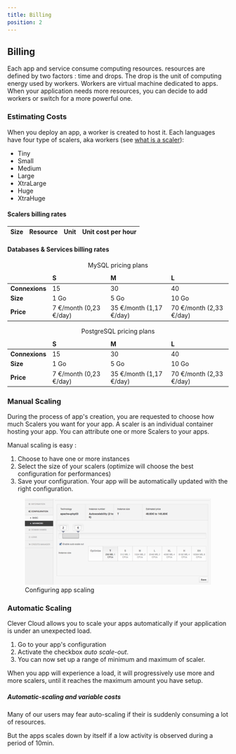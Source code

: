 ```yaml
---
title: Billing
position: 2
---
```

## Billing
Each app and service consume computing resources. resources are defined by two factors : time and drops. The drop is the unit of computing energy used by workers.
Workers are virtual machine dedicated to apps. When your application needs more resources, you can decide to add workers or switch for a more powerful one.


### Estimating Costs

When you deploy an app, a worker is created to host it. Each languages have four type of scalers, aka workers (see [what is a scaler](/get-help/faq/#what-is-a-scaler)):

* Tiny 
* Small 
* Medium 
* Large 
* XtraLarge 
* Huge 
* XtraHuge 

#### Scalers billing rates
<table class="table table-bordered table-striped">
  <thead>
    <tr>
      <th>Size</th>
      <th>Resource</th>
      <th>Unit</th>
      <th>Unit cost per hour</th>
    </tr>
  </thead>
  <tbody class="billing-table">
  </tbody>
</table>

#### Databases & Services billing rates

<table class="table-pricing-services table table-bordered table-striped">
    <caption>MySQL pricing plans</caption>
    <thead>
      <tr>
        <td></td>
        <td><strong>S</strong></td>
        <td><strong>M</strong></td>
        <td><strong>L</strong></td>
      </tr>
    </thead>
    <tbody>
      <tr>
        <td><strong>Connexions</strong></td>
        <td>15</td>
        <td>30</td>
        <td>40</td>
      </tr>
      <tr>
        <td><strong>Size</strong></td>
        <td>1 Go</td>
        <td>5 Go</td>
        <td>10 Go</td>
      </tr>
      <tr>
        <td><strong>Price</strong></td>
        <td>7 €/month (0,23 €/day)</td>
        <td>35 €/month (1,17 €/day)</td>
        <td>70 €/month (2,33 €/day)</td>
      </tr>
    </tbody>
</table>

<table class="table-pricing-services table table-bordered table-striped">
    <caption>PostgreSQL pricing plans</caption>
    <thead>
      <tr>
        <td></td>
        <td><strong>S</strong></td>
        <td><strong>M</strong></td>
        <td><strong>L</strong></td>
      </tr>
    </thead>
    <tbody>
      <tr>
        <td><strong>Connexions</strong></td>
        <td>15</td>
        <td>30</td>
        <td>40</td>
      </tr>
      <tr>
        <td><strong>Size</strong></td>
        <td>1 Go</td>
        <td>5 Go</td>
        <td>10 Go</td>
      </tr>
      <tr>
        <td><strong>Price</strong></td>
        <td>7 €/month (0,23 €/day)</td>
        <td>35 €/month (1,17 €/day)</td>
        <td>70 €/month (2,33 €/day)</td>
      </tr>
    </tbody>
</table>

### Manual Scaling

During the process of app's creation, you are requested to choose how much Scalers you want for your app. A scaler is an individual container hosting your app. You can attribute one or more Scalers to your apps.

Manual scaling is easy : 

1. Choose to have one or more instances
2. Select the size of your scalers (optimize will choose the best configuration for performances)
3. Save your configuration. Your app will be automatically updated with the right configuration.

<figure class="cc-content-img">
  <a href="/assets/images/instances-size-configuration.png"><img src="/assets/images/instances-size-configuration.png"/></a>
  <figcaption>Configuring app scaling 
  </figcaption>
</figure>



### Automatic Scaling

Clever Cloud allows you to scale your apps automatically if your application is under an unexpected load.

1. Go to your app's configuration  
2. Activate the checkbox _auto scale-out_.
3. You can now set up a range of minimum and maximum of scaler.

When you app will experience a load, it will progressively use more and more scalers, until it reaches the maximum amount you have setup.

<div class="alert alert-hot-problems"><h5>Automatic-scaling and variable costs</h5>
<p>Many of our users may fear auto-scaling if their is suddenly consuming a lot of resources.</p><p>But the apps scales down by itself if a low activity is observed during a period of 10min.</p></div> 

